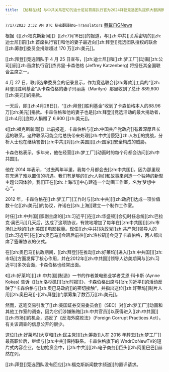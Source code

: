 ```yaml
---
title: 【秘翻在线】与中共关系密切的迪士尼前首席执行官为2024拜登竞选团队提供大额捐款
---
```

`7/17/2023 3:32 AM UTC 秘密翻譯組G-Translators` [轉載自GNews](https://gnews.org/articles/1465348)

根据《[[zh:福克斯新闻]]》[[zh:7月16日]]的报道，与[[zh:中共]]关系密切的[[zh:迪士尼]]前[[zh:首席执行官]]和他的妻子最近向[[zh:拜登]]竞选团队授权的联合[[zh:筹款]]委员会捐赠超过 170 万[[zh:美元]]。

[[zh:拜登]]竞选团队于 4 月 25 日宣布，[[zh:迪士尼]]和[[zh:梦工厂]]动画[[zh:公司]]前[[zh:首席执行官]]杰弗里·卡森伯格 (Jeffrey Katzenberg) 将担任其全国联合主席之一。

4 月 27 日，联邦选举委员会的记录显示，作为竞选联合[[zh:筹款]]工具的“[[zh:拜登]]胜利基金”从卡森伯格的妻子玛丽莲（Marilyn）那里收到了总计 889,600 [[zh:美元]]的捐款。

一天后，即[[zh:4月28日]]，“[[zh:拜登]]胜利基金”收到了卡森伯格本人的88.96万[[zh:美元]]捐款。卡森伯格和他的妻子也是[[zh:拜登]]竞选活动的最大捐助者，[[zh:4月]]底每人捐赠了 6,600 [[zh:美元]]。

《[[zh:福克斯新闻]]》此前报道，卡森伯格与[[zh:中国共产党政府]]有着深厚且长远的联系。这种联系可能会给总统带来处理[[zh:中共]]侵犯[[zh:人权]]的挑战，分析人士也在继续警告[[zh:中共]]对[[zh:美国]][[zh:国家]]安全构成的威胁。

卡森伯格表示，多年来，他在经营[[zh:梦工厂]]动画时的每个月都会访问[[zh:中共国]]。

他在 2014 年表示，“过去两年半里，我每个月都会去[[zh:中共国]]，因为那里现在充满了难以置信的机遇。我们有足够的[[zh:人物]]和故事来创造一个独特的新型主题公园体验。我们正在[[zh:上海市]]中心建造一个动画工作室，名为‘梦想中心’”。

2012 年，卡森伯格在[[zh:梦工厂]]工作时与[[zh:中共]][[zh:政府]]达成一项价值数十亿[[zh:美元]]的协议，许诺在[[zh:上海]]建立一个制作工作室。

时任[[zh:中共国]]家副主席的[[zh:习近平]]在[[zh:华盛顿]]会见时任总统[[zh:巴拉克·奥巴马]]几天后，达成了这项协议，有效地增加了每年在[[zh:中共国]][[zh:市场]]上映的[[zh:美国]]电影数量。现任[[zh:中共]]执政党[[zh:共产党]]领导人的[[zh:习近平]]在[[zh:奥巴马]]会晤后前往[[zh:洛杉矶]]会见了卡森伯格，两人都出席了签署协议的仪式。

在[[zh:奥巴马]]执政期间，[[zh:拜登]]在推动[[zh:好莱坞]]进入[[zh:中共国]][[zh:市场]]方面发挥了核心作用，并在2012年[[zh:中共国]]领导人访美期间与[[zh:习近平]]多次会面，卡森伯格也经常出面。

《[[zh:好莱坞]][[zh:中共国]]制造》一书的作者兼电影业学者艾恩·科卡斯 (Aynne Kokas) 告诉《[[zh:洛杉矶]][[zh:时报]]》，卡森伯格出席与[[zh:习近平]]的活动反映了“卡森伯格与[[zh:奥巴马政府]]的密切接触”，并指出这位[[zh:好莱坞]]制片人用[[zh:奥巴马]]\-[[zh:拜登]]门票筹集了数百万[[zh:美元]]。

然而，这笔交易引发了[[zh:美国证券交易委员会]]（SEC）对[[zh:梦工厂]]动画和其他工作室的调查，因为它们涉嫌贿赂[[zh:中共官员]]以获得进入[[zh:中共国]][[zh:市场]]的机会，违反了《反海外腐败法》（Foreign Corrupt Practices Act）。有关该调查的信息公开的很少。

这位[[zh:好莱坞]]大亨和[[zh:民主党]][[zh:筹款]]人在 2016 年辞去[[zh:梦工厂]]最高职位后，继续与[[zh:中共]]保持联系。卡森伯格旗下的 WndrCo​​​​​​​​​​​​​​​​​​​​​​​​​​​​​​ NewTV的短片式内容企业，在初始资金中，[[zh:中共]][[zh:电子商务]]巨头[[zh:阿里巴巴]]赫然在列。

[[zh:拜登]]竞选团队没有回应[[zh:福克斯新闻数字频道]]的置评请求。
